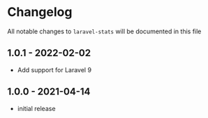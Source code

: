 # Changelog

All notable changes to `laravel-stats` will be documented in this file

## 1.0.1 - 2022-02-02

- Add support for Laravel 9

## 1.0.0 - 2021-04-14

- initial release
